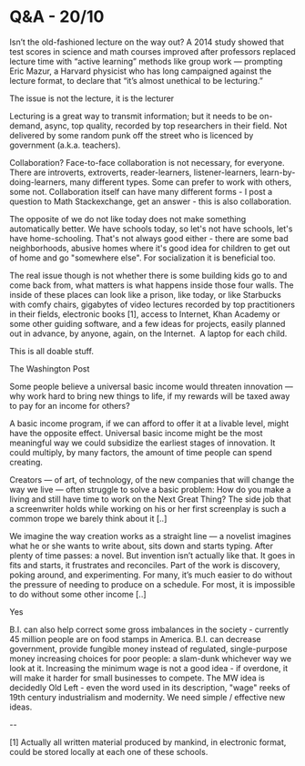 # Q&A - 20/10

Isn’t the old-fashioned lecture on the way out? A 2014 study showed that test scores in science and math courses improved after professors replaced lecture time with “active learning” methods like group work — prompting Eric Mazur, a Harvard physicist who has long campaigned against the lecture format, to declare that “it’s almost unethical to be lecturing.”

The issue is not the lecture, it is the lecturer

Lecturing is a great way to transmit information; but it needs to be on-demand, async, top quality, recorded by top researchers in their field. Not delivered by some random punk off the street who is licenced by government (a.k.a. teachers).

Collaboration? Face-to-face collaboration is not necessary, for everyone. There are introverts, extroverts, reader-learners, listener-learners, learn-by-doing-learners, many different types. Some can prefer to work with others, some not. Collaboration itself can have many different forms - I post a question to Math Stackexchange, get an answer - this is also collaboration. 

The opposite of we do not like today does not make something automatically better. We have schools today, so let's not have schools, let's have home-schooling. That's not always good either - there are some bad neighborhoods, abusive homes where it's good idea for children to get out of home and go "somewhere else". For socialization it is beneficial too.

The real issue though is not  whether there is some building kids go to and come back from, what matters is what happens inside those four walls. The inside of these places can look like a prison, like today, or like Starbucks with comfy chairs, gigabytes of video lectures recorded by top practitioners in their fields, electronic books [1],  access to Internet, Khan Academy or some other guiding software, and a few ideas for projects, easily planned out in advance, by anyone, again, on the Internet.  A laptop for each child.

This is all doable stuff.

The Washington Post

Some people believe a universal basic income would threaten innovation —
 why work hard to bring new things to life, if my rewards will be taxed 
away to pay for an income for others?

A basic income program, if we can afford to offer it at a livable level,
 might have the opposite effect. Universal basic income might be the 
most meaningful way we could subsidize the earliest stages of 
innovation. It could multiply, by many factors, the amount of time 
people can spend creating.

Creators — of art, of technology, of the new companies that will change 
the way we live — often struggle to solve a basic problem: How do you 
make a living and still have time to work on the Next Great Thing? The 
side job that a screenwriter holds while working on his or her first 
screenplay is such a common trope we barely think about it [..]

We imagine the way creation works as a straight line — a novelist 
imagines what he or she wants to write about, sits down and starts 
typing. After plenty of time passes: a novel. But invention isn’t 
actually like that. It goes in fits and starts, it frustrates and 
reconciles. Part of the work is discovery, poking around, and 
experimenting. For many, it’s much easier to do without the pressure of 
needing to produce on a schedule. For most, it is impossible to do 
without some other income [..]

Yes

B.I. can also help correct some gross imbalances in the society - 
currently 45 million people are on food stamps in America. B.I. can 
decrease government, provide fungible money instead of regulated, 
single-purpose money increasing choices for poor people: a slam-dunk 
whichever way we look at it. Increasing the minimum wage is not a good 
idea - if overdone, it will make it harder for small businesses to 
compete. The MW idea is decidedly Old Left - even the word used in its description, "wage" reeks of 19th century industrialism and modernity. We need simple / effective new ideas.  

--

[1] Actually all written material produced by mankind, in electronic format, could be stored locally at each one of these schools. 











